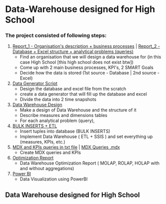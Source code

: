 # Data-Warehouse designed for High School

### The project consisted of following steps:
1. [Report_1 - Organisation's description + business processes](https://github.com/JanGniedziejko/Data-Warehouse/blob/main/ProcessesSpecifiation.pdf) | [Report_2 - Database + Excel structure + analytical problems (queries)](https://github.com/JanGniedziejko/Data-Warehouse/blob/main/RequirementsProsessSpecification-2.pdf)
   - Find an organisation that we will design a data warehouse for (in this case High School [this high school does not exist btw])
   - Come up with 2 main business processes, KPI's, 2 SMART Goals
   - Decide how the data is stored (1st source - Database | 2nd source - Excel)
2. [Data Generator Script](https://github.com/JanGniedziejko/Data-Warehouse/blob/main/Data_Generator.py)
   - Design the database and excel file from the scratch
   - create a data generator that will fill up the database and excel
   - Divide the data into 2 time snapshots
3. [Data Warehouse Design](https://github.com/JanGniedziejko/Data-Warehouse/blob/main/Data%20Warehouse%20Design.pdf)
   - Make a design of Data Warehouse and the structure of it
   - Describe measures and dimensions tables
   - For each analytical problem (query),
4. [BULK INSERTS + ETL]()
   - Insert tuples into database (BULK INSERTS)   
   - Implement Data Warehouse ( ETL + SSIS ) and set everything up (measures, KPIs, etc.)
5. [MDX and KPIs queries in txt file](https://github.com/JanGniedziejko/Data-Warehouse/blob/main/MDX_KPI_Queries) | [MDX Queries .mdx]()
   - Create MDX queries and KPIs
6. [Optimization Report](https://github.com/JanGniedziejko/Data-Warehouse/blob/main/Data%20Warehouse%20Optimization%20Report.pdf)
   - Data Warehouse Optimization Report ( MOLAP, ROLAP, HOLAP with and without aggregations)
8. [Power BI]()
   - Data Visualization using PowerBI

## Data Warehouse designed for High School


